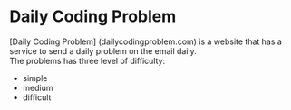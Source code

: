 # Daily Coding Problem

[Daily Coding Problem] (dailycodingproblem.com) is a website that has a service to send a daily problem on the email daily.  
The problems has three level of difficulty:

* simple
* medium
* difficult

